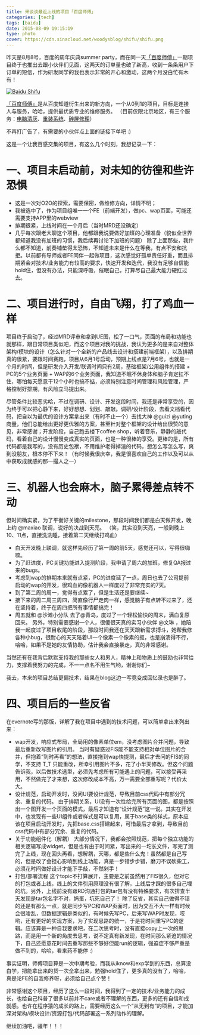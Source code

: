 ```yaml
---
title: 来谈谈最近上线的项目「百度师傅」
categories: [tech]
tags: [baidu]
date: 2015-08-09 19:15:19
type: photo
cover: https://cdn.sinacloud.net/woodysblog/shifu/shifu.png
---
```


<!--more-->

昨天是8月8号，百度的周年庆典summer party，而在同一天[「百度师傅」](http://shifu.baidu.com)一期项目终于也推出去跟小伙伴们见面，这两天的订单量也破了新高，收到一条条用户下订单的短信，作为研发同学的我也表示非常的开心和激动，这两个月没白忙有木有！

[![](https://cdn.sinacloud.net/woodysblog/shifu/shifu.png "Baidu Shifu")](http://shifu.baidu.com/)

[「百度师傅」](http://shifu.baidu.com)是从百度知道衍生出来的新方向，一个从0到1的项目，目标是连接人与服务，哈哈，提供最优质专业的维修服务。 （目前仅限北京地区，有三个服务：[电脑清灰](http://shifu.baidu.com/service/DNQH)、[重装系统](http://shifu.baidu.com/service/CZXT)、[碎屏修理](http://shifu.baidu.com/service/SPXL)）

不再打广告了，有需要的小伙伴点上面的链接下单吧 :)


这是一个让我百感交集的项目，有这么几个时刻，我想记录一下：

# 一、项目未启动前，对未知的彷徨和些许恐惧

*   这是一次对O2O的探索，需要保密，做维修方向，详情不明；
*   我被选中了，作为项目组唯一一个FE（前端开发），做pc、wap页面，可能还需要支持APP里的webview
*   排期很紧，上线时间在一个月后（当时MRD还没确定）
*   几乎每次跟老大聊这个项目，他都跟我说要做好加班的心理准备（貌似全世界都知道我没有加班的习惯，我后续再讨论下加班的问题）
除了上面那些，我什么都不知道，前奏铺垫得太恐怖，不知道未来是什么在等我，有点不安和抗拒。以前都有导师或者FE同伴一起做项目，这次感觉好孤单责任好重，而且排期紧会对技术/业务能力有较高的要求，快速开发和迭代，我没有足够自信能hold住，但没有办法，只能深呼吸，催眠自己，打算尽自己最大能力硬扛过去。

# 二、项目进行时，自由飞翔，打了鸡血一样

项目终于启动了，经过MRD评审和拿到UE图，松了一口气，页面的布局和功能也就那样，跟日常项目类似吧，而这个项目对我的挑战，我认为更多的是来自对整体架构/模块的设计（怎么针对一个全新的产品线去设计和搭建前端框架），以及排期真的很紧，要跟时间赛跑，项目从6月1号启动，预期上线点是7月6号，也就是一个月的时间，但是研发介入开发/联调时间只有2周，基础框架/公用组件的搭建 + PC的5个业务页面 + WAP的6个业务页面，我知道不眠不休身体和脑子肯定扛不住，哪怕每天愿意干12个小时也搞不掂，必须特别注意时间管理和风险管理，严格控制好排期，有风险立马提出来。

尽管条件比较恶劣哈，不过在调研、设计、开发这段时间，我还是非常享受的，因为终于可以把心静下来，好好想想、划划、敲敲。调研/设计阶段，去看文档看代码，把自以为最优的设计方案拿出来（有时不止一个）去找大神 @guizi @yuting 商量，他们总能给出更好更优雅的方案，甚至针对整个框架的设计给出很赞的意见，非常感谢；开发阶段，自己跑去楼下coffee shop，听着音乐，静静的敲代码，看着自己的设计慢慢变成真实的页面，也是一种很棒的享受。更棒的是，所有代码都是我写的，没有历史包袱，不用维护老得掉渣的代码，想怎么写怎么写，爽到没朋友，根本停不下来！（有时候我很庆幸，我是很喜欢自己的工作以及可以从中获取成就感的那一撮人之一）

# 三、机器人也会麻木，脑子累得差点转不动

但时间确实紧，为了平衡好关键的milestone，那段时间我们都是白天做开发，晚上约 @maxiao 联调，说好的决战到天亮。 （笑，其实没到天亮，一般到晚上10、11点，直接洗洗睡，接着第二天继续打鸡血）

*   白天开发晚上联调，就这样先经历了第一周的前5天，感觉还可以，写得很嗨嘛。
*   为了赶进度，PC关键功能进入提测阶段，我申请了周六的加班，修复QA报过来的bugs。
*   考虑到wap的排期本来就有点紧，PC的进度延了一点，周日也去了公司提前启动的wap的开发，很鸡血的像机器人一样度过了非常充实的7天。
*   到了第二周的周一，觉得有点累了，但是生活还是要继续~
*   接下来的周二周三周四，简直像行尸走肉一样，感觉脑子有点转不过来了，还在坚持着，终于在周四把所有事情都搞完！
*   周五就和 @沙滩小分队 去了@青岛，度过了一个轻松愉快的周末，满血复原回来。
另外，特别需要感谢一个人，很傻很天真的实习小伙伴 @文琳 ，她陪我一起度过了项目收尾的阶段，那段时间我还在天天跟新需求搏斗，她帮我修各种小bug，很耐心的天天陪着UI一个像素一个像素的抠，也是崩溃得不行，哈哈，如果不是她的友情协助，估计我会直接暴走，真的非常感谢。

当然还有在我背后默默支持我的那些女人和男人，精神上和物质上的鼓励也非常给力，支撑着我努力的完成，不一一点名不用生气哟，谢谢你们~

我去，本来的项目总结更偏技术，结果在blog这边一写竟变成回忆录也是醉了。

# 四、项目后的一些反省

在evernote写的那版，详解了我在项目中遇到的技术问题，可以简单拿出来列出来：

*   wap开发，响应式布局，全局用的像素单位em，没考虑图片合并问题，导致最后重新改写图片的引用。
当时有疑惑过FIS能不能支持相对单位图片的合并，但抱着“到时再看”的想法，直接拖到wap快提测，最后才去问的FIS的同学，不支持 T_T 只能重改，所幸引用图片不多，花了小半天修改。但这个问题告诉我，以后做技术选型，必须先考虑所有可能遇上的问题，可以接受再采用，不然做完了才来想，这次修改成本不高，万一需要全部重写呢？代价太大。
*   设计规范，启动开发时，没问UI要设计规范，导致目前css代码中有部分冗余、重复的代码。
由于排期关系，UI没有一次性给完所有页面的图，都是按照出一个图开发一个页面的模式，最后才知道有“设计规范”这一说。其实在开发中，也发现有一些UI组件或者样式是可以复用，属于base类的样式，原本应该在项目启动开发时，先把base.css搭建起来，可惜最后才拿到，导致目前css代码中有部分冗余、重复的代码。
*   关于功能组件化（解耦）
大部分情况下，我都会按照规范，把每个独立功能的相关逻辑写成widget，但是也有由于时间紧，写出来的一坨长文件，写完了测完了上线，现在回头再看，想解耦，天哪，都是些什么鬼！虽然都是自己写的，但是改了会担心影响到线上功能，真是一步错步步错，磨刀不误砍柴工，必须花时间做好设计才能下手敲，不然剁手！
*   打包/部署流程 这个topic不打算展开，主要是之前虽然用了FIS很久，但对它的打包或者上线，线上的文件引用原理没有很了解，上线后才踩的很多自己埋的坑。另外，上线前没有跟RD沟通打包的tar包有没有特殊要求，有次排查半天发现是tar包名字不对，妈蛋，坑死自己了！
除了反省，其实自己做得不错的还是有那么一点，就是同步写PC和WAP页面时，因为交互不大一样有时候会很凌乱，但数据逻辑是类似的，有时候先写PC，后来写WAP时发现，哎哟，还有更好的实现方案，为了实现思路的统一，于是花时间重写PC的逻辑。应该算是一种自我要求吧，在二次思考时，没有直接copy上一次的思路，而是用一个新的角度去思考，说不定真有新发现，在时间那么紧迫的情况下，自己还愿意花时间去重写那些不够好但能run的逻辑，强迫症不够严重是做不到的，哈哈，看来药不能停 :)

事实证明，师傅项目算是一次中期考验，而我从iknow和exp学到的东西，总算没白学，把能拿出来的货一次全拿出来，勉强hold住了，更多真的没有了，哈哈，真是论FE的自我修养呀，必须给自己点个赞！

非常感谢这个项目，经历了这么一段时间，我得到了一定的技术/业务能力的成长，也给自己科普了很多以前并不care或者不理解的东西，更多的还有自信和成就感。也许在程序猿的成长的路上，需要经历这么一个“从无到有”的项目，才能加深对架构/模块设计/资源打包/代码部署这一系列动作的理解。

继续加油吧，骚年！！！
